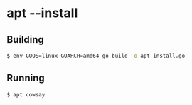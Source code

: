 # apt --install

## Building

```sh
$ env GOOS=linux GOARCH=amd64 go build -o apt install.go
```

## Running

```sh
$ apt cowsay
```

